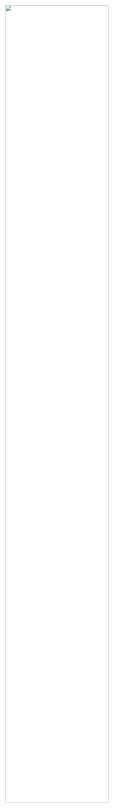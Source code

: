 <img src="https://user-images.githubusercontent.com/62954746/191360335-83f9a2f1-34ec-4eed-a4ae-3fef0141280f.png" width="80%">
